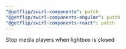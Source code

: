 ```yaml
---
"@getflip/swirl-components": patch
"@getflip/swirl-components-angular": patch
"@getflip/swirl-components-react": patch
---
```


Stop media players when lightbox is closed

